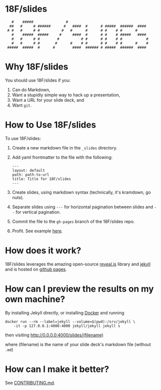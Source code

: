 # 18F/slides

```
   #    #####               #                                      
  ##   #     # ######      #   ####  #      # #####  ######  ####  
 # #   #     # #          #   #      #      # #    # #      #      
   #    #####  #####     #     ####  #      # #    # #####   ####  
   #   #     # #        #          # #      # #    # #           #
   #   #     # #       #      #    # #      # #    # #      #    #
 #####  #####  #      #        ####  ###### # #####  ######  ####  

```
# Why 18F/slides

You should use 18F/slides if you:

1. Can do Markdown,
2. Want a stupidly simple way to hack up a presentation,
3. Want a URL for your slide deck, and
4. Want `git`.

# How to Use 18F/slides

To use 18F/slides:

1. Create a new markdown file in the `_slides` directory.
2. Add yaml frontmatter to the file with the following:

	```
	---
	layout: default
	path: path-to-url
	title: Title for 18F/slides
	---
	```

3. Create slides, using markdown syntax (technically, it's kramdown, go nuts).
4. Separate slides using `---` for horizontal pagination between slides and `--` for vertical pagination.
5. Commit the file to the `gh-pages` branch of the 18F/slides repo.
6. Profit. See example [here](http://18f.github.io/slides/sample/#/).

# How does it work?

18F/slides leverages the amazing open-source [reveal.js](https://github.com/hakimel/reveal.js/) library and [jekyll](http://jekyllrb.com) and is hosted on [github pages](https://pages.github.com/).

# How can I preview the results on my own machine?

By installing Jekyll directly, or installing [Docker](https://www.docker.com/) and running

    docker run --rm --label=jekyll --volume=$(pwd):/srv/jekyll \
        -it -p 127.0.0.1:4000:4000 jekyll/jekyll jekyll s

then visiting http://0.0.0.0:4000/slides/(filename)

where (filename) is the name of your slide deck's markdown file (without `.md`)

# How can I make it better?

See [CONTRIBUTING.md](https://github.com/18F/slides/blob/gh-pages/CONTRIBUTING.md).
